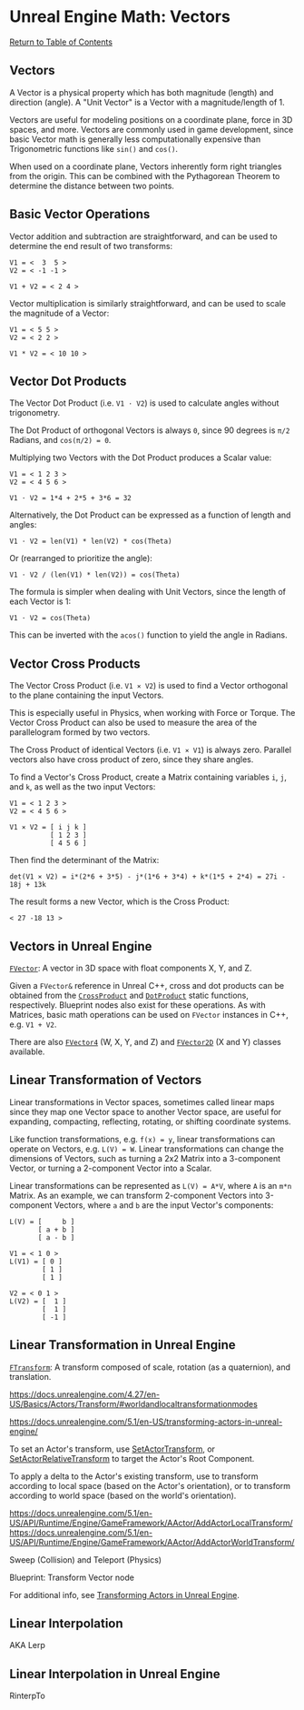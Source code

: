 # Unreal Engine Math: Vectors

[Return to Table of Contents](README.md)

## Vectors

A Vector is a physical property which has both magnitude (length) and direction (angle). A "Unit Vector" is a Vector with a magnitude/length of 1. 

Vectors are useful for modeling positions on a coordinate plane, force in 3D spaces, and more. Vectors are commonly used in game development, since basic Vector math is generally less computationally expensive than Trigonometric functions like `sin()` and `cos()`.

When used on a coordinate plane, Vectors inherently form right triangles from the origin. This can be combined with the Pythagorean Theorem to determine the distance between two points.

## Basic Vector Operations

Vector addition and subtraction are straightforward, and can be used to determine the end result of two transforms:

```text
V1 = <  3  5 >
V2 = < -1 -1 >

V1 + V2 = < 2 4 >
```

Vector multiplication is similarly straightforward, and can be used to scale the magnitude of a Vector:

```text
V1 = < 5 5 >
V2 = < 2 2 >

V1 * V2 = < 10 10 >
```

## Vector Dot Products

The Vector Dot Product (i.e. `V1 ⋅ V2`) is used to calculate angles without trigonometry.

The Dot Product of orthogonal Vectors is always `0`, since 90 degrees is `π/2` Radians, and `cos(π/2) = 0`.

Multiplying two Vectors with the Dot Product produces a Scalar value:

```text
V1 = < 1 2 3 >
V2 = < 4 5 6 >

V1 ⋅ V2 = 1*4 + 2*5 + 3*6 = 32
```

Alternatively, the Dot Product can be expressed as a function of length and angles:

```text
V1 ⋅ V2 = len(V1) * len(V2) * cos(Theta)
```

Or (rearranged to prioritize the angle):

```text
V1 ⋅ V2 / (len(V1) * len(V2)) = cos(Theta)
```

The formula is simpler when dealing with Unit Vectors, since the length of each Vector is 1:

```text
V1 ⋅ V2 = cos(Theta)
```

This can be inverted with the `acos()` function to yield the angle in Radians.

## Vector Cross Products

The Vector Cross Product (i.e. `V1 ⨯ V2`) is used to find a Vector orthogonal to the plane containing the input Vectors.

This is especially useful in Physics, when working with Force or Torque. The Vector Cross Product can also be used to measure the area of the parallelogram formed by two vectors.

The Cross Product of identical Vectors (i.e. `V1 ⨯ V1`) is always zero. Parallel vectors also have cross product of zero, since they share angles.

To find a Vector's Cross Product, create a Matrix containing variables `i`, `j`, and `k`, as well as the two input Vectors:

```text
V1 = < 1 2 3 >
V2 = < 4 5 6 >

V1 ⨯ V2 = [ i j k ]
          [ 1 2 3 ]
          [ 4 5 6 ]
```

Then find the determinant of the Matrix:

```text
det(V1 ⨯ V2) = i*(2*6 + 3*5) - j*(1*6 + 3*4) + k*(1*5 + 2*4) = 27i - 18j + 13k
```

The result forms a new Vector, which is the Cross Product:

```text
< 27 -18 13 >
```

## Vectors in Unreal Engine

[`FVector`](https://docs.unrealengine.com/4.27/en-US/API/Runtime/Core/Math/FVector/): A vector in 3D space with float components X, Y, and Z.

Given a `FVector&` reference in Unreal C++, cross and dot products can be obtained from the [`CrossProduct`](https://docs.unrealengine.com/4.27/en-US/API/Runtime/Core/Math/FVector/CrossProduct/) and [`DotProduct`](https://docs.unrealengine.com/4.27/en-US/API/Runtime/Core/Math/FVector/DotProduct/) static functions, respectively. Blueprint nodes also exist for these operations. As with Matrices, basic math operations can be used on `FVector` instances in C++, e.g. `V1 + V2`.

There are also [`FVector4`](https://docs.unrealengine.com/4.27/en-US/API/Runtime/Core/Math/FVector4/) (W, X, Y, and Z) and [`FVector2D`](https://docs.unrealengine.com/4.27/en-US/API/Runtime/Core/Math/FVector2D/) (X and Y) classes available.

## Linear Transformation of Vectors

Linear transformations in Vector spaces, sometimes called linear maps since they map one Vector space to another Vector space, are useful for expanding, compacting, reflecting, rotating, or shifting coordinate systems.

Like function transformations, e.g. `f(x) = y`, linear transformations can operate on Vectors, e.g. `L(V) = W`. Linear transformations can change the dimensions of Vectors, such as turning a 2x2 Matrix into a 3-component Vector, or turning a 2-component Vector into a Scalar.

Linear transformations can be represented as `L(V) = A*V`, where `A` is an `m*n` Matrix. As an example, we can transform 2-component Vectors into 3-component Vectors, where `a` and `b` are the input Vector's components:

```text
L(V) = [     b ]
       [ a + b ]
       [ a - b ]

V1 = < 1 0 >
L(V1) = [ 0 ]
        [ 1 ]
        [ 1 ]

V2 = < 0 1 >
L(V2) = [  1 ]
        [  1 ]
        [ -1 ]
```

## Linear Transformation in Unreal Engine

[`FTransform`](https://docs.unrealengine.com/4.27/en-US/API/Runtime/Core/Math/FTransform/): A transform composed of scale, rotation (as a quaternion), and translation.

https://docs.unrealengine.com/4.27/en-US/Basics/Actors/Transform/#worldandlocaltransformationmodes

https://docs.unrealengine.com/5.1/en-US/transforming-actors-in-unreal-engine/

To set an Actor's transform, use [SetActorTransform](https://docs.unrealengine.com/5.1/en-US/API/Runtime/Engine/GameFramework/AActor/SetActorTransform/), or [SetActorRelativeTransform](https://docs.unrealengine.com/5.1/en-US/API/Runtime/Engine/GameFramework/AActor/SetActorRelativeTransform/) to target the Actor's Root Component.

To apply a delta to the Actor's existing transform, use []() to transform according to local space (based on the Actor's orientation), or []() to transform according to world space (based on the world's orientation).


https://docs.unrealengine.com/5.1/en-US/API/Runtime/Engine/GameFramework/AActor/AddActorLocalTransform/
https://docs.unrealengine.com/5.1/en-US/API/Runtime/Engine/GameFramework/AActor/AddActorWorldTransform/

Sweep (Collision) and Teleport (Physics)

Blueprint: Transform Vector node

For additional info, see [Transforming Actors in Unreal Engine](https://docs.unrealengine.com/5.1/en-US/transforming-actors-in-unreal-engine/).

## Linear Interpolation

AKA Lerp

## Linear Interpolation in Unreal Engine

RinterpTo